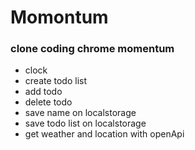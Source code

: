 # Momontum

### clone coding chrome momentum

- clock
- create todo list
- add todo
- delete todo
- save name on localstorage
- save todo list on localstorage
- get weather and location with openApi
